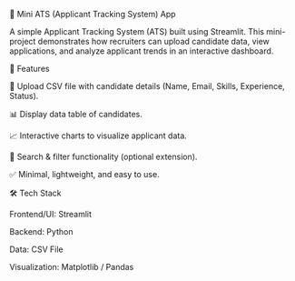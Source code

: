 📄 Mini ATS (Applicant Tracking System) App

A simple Applicant Tracking System (ATS) built using Streamlit.
This mini-project demonstrates how recruiters can upload candidate data, view applications, and analyze applicant trends in an interactive dashboard.

🚀 Features

📂 Upload CSV file with candidate details (Name, Email, Skills, Experience, Status).

📊 Display data table of candidates.

📈 Interactive charts to visualize applicant data.

🔎 Search & filter functionality (optional extension).

✅ Minimal, lightweight, and easy to use.

🛠️ Tech Stack

Frontend/UI: Streamlit

Backend: Python

Data: CSV File

Visualization: Matplotlib / Pandas
